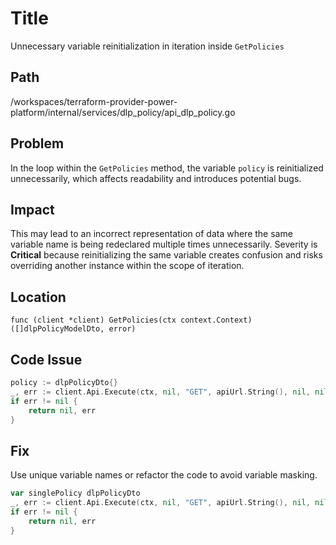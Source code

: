 # Title

Unnecessary variable reinitialization in iteration inside `GetPolicies`

## Path

/workspaces/terraform-provider-power-platform/internal/services/dlp_policy/api_dlp_policy.go

## Problem

In the loop within the `GetPolicies` method, the variable `policy` is reinitialized unnecessarily, which affects readability and introduces potential bugs.

## Impact

This may lead to an incorrect representation of data where the same variable name is being redeclared multiple times unnecessarily. Severity is **Critical** because reinitializing the same variable creates confusion and risks overriding another instance within the scope of iteration.

## Location

`func (client *client) GetPolicies(ctx context.Context) ([]dlpPolicyModelDto, error)`

## Code Issue

```go
policy := dlpPolicyDto{}
_, err := client.Api.Execute(ctx, nil, "GET", apiUrl.String(), nil, nil, []int{http.StatusOK}, &policy)
if err != nil {
    return nil, err
}
```

## Fix

Use unique variable names or refactor the code to avoid variable masking.

```go
var singlePolicy dlpPolicyDto
_, err := client.Api.Execute(ctx, nil, "GET", apiUrl.String(), nil, nil, []int{http.StatusOK}, &singlePolicy)
if err != nil {
    return nil, err
}
```